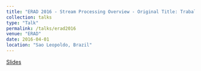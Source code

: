 ```yaml
---
title: "ERAD 2016 - Stream Processing Overview - Original Title: Trabalhando com Big Data em Tempo Real"
collection: talks
type: "Talk"
permalink: /talks/erad2016
venue: "ERAD"
date: 2016-04-01
location: "Sao Leopoldo, Brazil"
---
```

[Slides](http://aveith.github.io/files/erad2016.pdf)

